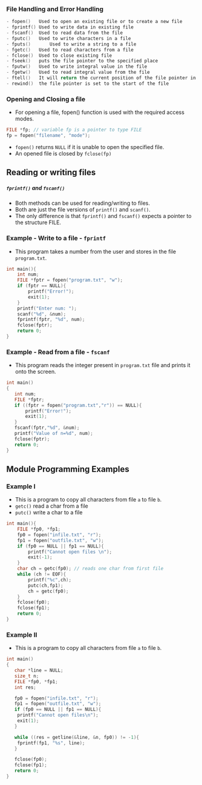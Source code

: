 ### File Handling and Error Handling 
```c
- fopen()	Used to open an existing file or to create a new file
- fprintf()	Used to write data in existing file	
- fscanf()	Used to read data from the file	
- fputc()	Used to write characters in a file	
- fputs()       Used to write a string to a file
- fgetc()	Used to read characters from a file
- fclose()	Used to close existing file	
- fseek()	puts the file pointer to the specified place	
- fputw()	Used to write integral value in the file	
- fgetw()	Used to read integral value from the file	
- ftell()	It will return the current position of the file pointer in the file	f
- rewind()	the file pointer is set to the start of the file
```
### Opening and Closing a file

- For opening a file, fopen() function is used with the required access modes.
```c
FILE *fp; // variable fp is a pointer to type FILE
fp = fopen("filename", "mode");
```
- ```fopen()``` returns ```NULL``` if it is unable to open the specified file.
- An opened file is closed by ```fclose(fp)```


## Reading or writing files
##### ```fprintf()``` and ```fscanf()``` 
- Both methods can be used for reading/writing to files. 
- Both are just the file versions of ```printf()``` and ```scanf()```. 
- The only difference is that ```fprintf()``` and ```fscanf()``` expects a pointer to the structure FILE.

### Example - Write to a file  - ```fprintf```
- This program takes a number from the user and stores in the file ```program.txt```.
```c
int main(){
    int num;
    FILE *fptr = fopen("program.txt", "w");
    if (fptr == NULL){
        printf("Error!");
        exit(1);
    }
    printf("Enter num: ");
    scanf("%d", &num);
    fprintf(fptr, "%d", num);
    fclose(fptr);
    return 0;
}
```
### Example - Read from a file - ```fscanf```
- This program reads the integer present in ```program.txt``` file and prints it onto the screen.
```c
int main()
{
   int num;
   FILE *fptr;
   if ((fptr = fopen("program.txt","r")) == NULL){
       printf("Error!");
       exit(1);
   }
   fscanf(fptr,"%d", &num);
   printf("Value of n=%d", num);
   fclose(fptr); 
   return 0;
}
```
## Module Programming Examples
### Example I

- This is a program to copy all characters from file ```a``` to file ```b```.
- ```getc()``` read a char from a file
- ```putc()``` write a char to a file

```c
int main(){
    FILE *fp0, *fp1;
    fp0 = fopen("infile.txt", "r");
    fp1 = fopen("outfile.txt", "w");
    if (fp0 == NULL || fp1 == NULL){
        printf("Cannot open files \n");
        exit(-1);
    }
    char ch = getc(fp0); // reads one char from first file
    while (ch != EOF){
        printf("%c",ch);
        putc(ch,fp1);
        ch = getc(fp0);
    }
    fclose(fp0);
    fclose(fp1);
    return 0;
}
```
### Example II 

- This is a program to copy all characters from file ```a``` to file ```b```.

```c
int main()
{
   char *line = NULL;
   size_t n;
   FILE *fp0, *fp1;
   int res;

   fp0 = fopen("infile.txt", "r");
   fp1 = fopen("outfile.txt", "w");
   if (fp0 == NULL || fp1 == NULL){
    printf("Cannot open files\n");
    exit(1);
   }

   while ((res = getline(&line, &n, fp0)) != -1){
    fprintf(fp1, "%s", line);
   }

   fclose(fp0);
   fclose(fp1);
   return 0;
}
```


